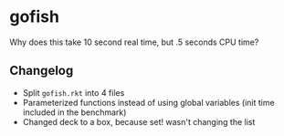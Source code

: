 gofish
======

Why does this take 10 second real time, but .5 seconds CPU time?


Changelog
---
- Split `gofish.rkt` into 4 files
- Parameterized functions instead of using global variables
  (init time included in the benchmark)
- Changed deck to a box, because set! wasn't changing the list
